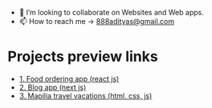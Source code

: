 - 👋 I’m looking to collaborate on Websites and Web apps.
- 📫 How to reach me -> 888adityas@gmail.com

# Projects preview links
- [1. Food ordering app (react js)](https://888adityas.github.io/food-ordering/) 
- [2. Blog app (next js)](https://next-blog-app23.vercel.app/)
- [3. Mapilia travel vacations (html, css, js)](https://888adityas.github.io/mapilia/)

